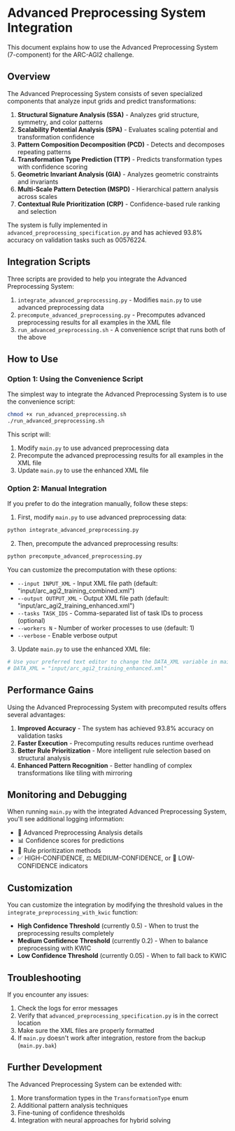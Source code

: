 # Advanced Preprocessing System Integration

This document explains how to use the Advanced Preprocessing System (7-component) for the ARC-AGI2 challenge.

## Overview

The Advanced Preprocessing System consists of seven specialized components that analyze input grids and predict transformations:

1. **Structural Signature Analysis (SSA)** - Analyzes grid structure, symmetry, and color patterns
2. **Scalability Potential Analysis (SPA)** - Evaluates scaling potential and transformation confidence
3. **Pattern Composition Decomposition (PCD)** - Detects and decomposes repeating patterns
4. **Transformation Type Prediction (TTP)** - Predicts transformation types with confidence scoring
5. **Geometric Invariant Analysis (GIA)** - Analyzes geometric constraints and invariants
6. **Multi-Scale Pattern Detection (MSPD)** - Hierarchical pattern analysis across scales
7. **Contextual Rule Prioritization (CRP)** - Confidence-based rule ranking and selection

The system is fully implemented in `advanced_preprocessing_specification.py` and has achieved 93.8% accuracy on validation tasks such as 00576224.

## Integration Scripts

Three scripts are provided to help you integrate the Advanced Preprocessing System:

1. `integrate_advanced_preprocessing.py` - Modifies `main.py` to use advanced preprocessing data
2. `precompute_advanced_preprocessing.py` - Precomputes advanced preprocessing results for all examples in the XML file
3. `run_advanced_preprocessing.sh` - A convenience script that runs both of the above

## How to Use

### Option 1: Using the Convenience Script

The simplest way to integrate the Advanced Preprocessing System is to use the convenience script:

```bash
chmod +x run_advanced_preprocessing.sh
./run_advanced_preprocessing.sh
```

This script will:
1. Modify `main.py` to use advanced preprocessing data
2. Precompute the advanced preprocessing results for all examples in the XML file
3. Update `main.py` to use the enhanced XML file

### Option 2: Manual Integration

If you prefer to do the integration manually, follow these steps:

1. First, modify `main.py` to use advanced preprocessing data:

```bash
python integrate_advanced_preprocessing.py
```

2. Then, precompute the advanced preprocessing results:

```bash
python precompute_advanced_preprocessing.py
```

You can customize the precomputation with these options:
- `--input INPUT_XML` - Input XML file path (default: "input/arc_agi2_training_combined.xml")
- `--output OUTPUT_XML` - Output XML file path (default: "input/arc_agi2_training_enhanced.xml")
- `--tasks TASK_IDS` - Comma-separated list of task IDs to process (optional)
- `--workers N` - Number of worker processes to use (default: 1)
- `--verbose` - Enable verbose output

3. Update `main.py` to use the enhanced XML file:

```bash
# Use your preferred text editor to change the DATA_XML variable in main.py
# DATA_XML = "input/arc_agi2_training_enhanced.xml"
```

## Performance Gains

Using the Advanced Preprocessing System with precomputed results offers several advantages:

1. **Improved Accuracy** - The system has achieved 93.8% accuracy on validation tasks
2. **Faster Execution** - Precomputing results reduces runtime overhead
3. **Better Rule Prioritization** - More intelligent rule selection based on structural analysis
4. **Enhanced Pattern Recognition** - Better handling of complex transformations like tiling with mirroring

## Monitoring and Debugging

When running `main.py` with the integrated Advanced Preprocessing System, you'll see additional logging information:

- 🔬 Advanced Preprocessing Analysis details
- 📊 Confidence scores for predictions
- 🎯 Rule prioritization methods
- ✅ HIGH-CONFIDENCE, ⚖️ MEDIUM-CONFIDENCE, or 🔄 LOW-CONFIDENCE indicators

## Customization

You can customize the integration by modifying the threshold values in the `integrate_preprocessing_with_kwic` function:

- **High Confidence Threshold** (currently 0.5) - When to trust the preprocessing results completely
- **Medium Confidence Threshold** (currently 0.2) - When to balance preprocessing with KWIC
- **Low Confidence Threshold** (currently 0.05) - When to fall back to KWIC

## Troubleshooting

If you encounter any issues:

1. Check the logs for error messages
2. Verify that `advanced_preprocessing_specification.py` is in the correct location
3. Make sure the XML files are properly formatted
4. If `main.py` doesn't work after integration, restore from the backup (`main.py.bak`)

## Further Development

The Advanced Preprocessing System can be extended with:

1. More transformation types in the `TransformationType` enum
2. Additional pattern analysis techniques
3. Fine-tuning of confidence thresholds
4. Integration with neural approaches for hybrid solving
